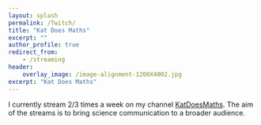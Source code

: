 ```yaml
---
layout: splash
permalink: /Twitch/
title: "Kat Does Maths"
excerpt: ""
author_profile: true
redirect_from: 
    - /streaming
header: 
    overlay_image: /image-alignment-1200X4002.jpg
excerpt: "Kat Does Maths"
---
```


I currently stream 2/3 times a week on my channel [KatDoesMaths](https://twitch.tv/KatDoesMaths). The aim of the streams is to bring science communication to a broader audience. 